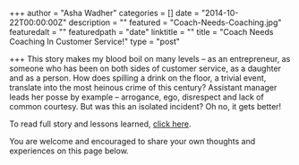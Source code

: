 +++
author = "Asha Wadher"
categories = []
date = "2014-10-22T00:00:00Z"
description = ""
featured = "Coach-Needs-Coaching.jpg"
featuredalt = ""
featuredpath = "date"
linktitle = ""
title = "Coach Needs Coaching In Customer Service!"
type = "post"

+++
This story makes my blood boil on many levels – as an entrepreneur, as someone who has been on both sides of customer service, as a daughter and as a person. How does spilling a drink on the floor, a trivial event, translate into the most heinous crime of this century? Assistant manager leads her posse by example – arrogance, ego, disrespect and lack of common courtesy. But was this an isolated incident? Oh no, it gets better!

To read full story and lessons learned, <a href="https://medium.com/@Twiztedmyrtle/when-coach-needs-coaching-8a5686b7482d" target="_blank">click here</a>.

You are welcome and encouraged to share your own thoughts and experiences on this page below.
